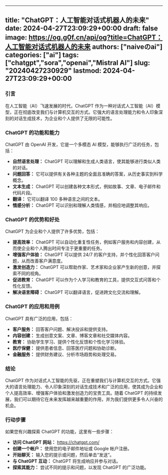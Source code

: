 
---
title: "ChatGPT：人工智能对话式机器人的未来"
date: 2024-04-27T23:09:29+00:00
draft: false
image: https://og.g0f.cn/api/og?title=ChatGPT：人工智能对话式机器人的未来
authors: ["naiveのai"]
categories: ["ai"]
tags: ["chatgpt","sora","openai","Mistral AI"]
slug: "20240427230929"
lastmod: 2024-04-27T23:09:29+00:00
---
### 引言

在人工智能（AI）飞速发展的时代，ChatGPT 作为一种对话式人工智能（AI）模型，正在彻底改变我们与计算机交互的方式。它强大的语言处理能力和令人印象深刻的对话生成技术，为企业和个人提供了无限的可能性。

### ChatGPT 的功能和能力

ChatGPT 由 OpenAI 开发，它是一个多模态 AI 模型，能够执行广泛的任务，包括：

- **自然语言处理：** ChatGPT 可以理解和生成人类语言，使其能够进行类似人类的对话。
- **问题回答：** 它可以提供有关各种主题的全面且准确的答案，从历史事实到科学概念。
- **文本生成：** ChatGPT 可以创建各种文本形式，例如故事、文章、电子邮件和代码片段。
- **翻译：** 它可以翻译 100 多种语言之间的文本。
- **情感分析：** ChatGPT 可以识别和理解人类情感，并相应地调整其响应。

### ChatGPT 的优势和好处

ChatGPT 为企业和个人提供了许多优势，包括：

- **提高效率：** ChatGPT 可以自动化重复性任务，例如客户服务和内容创建，从而使企业和个人腾出时间专注于更重要的任务。
- **增强客户体验：** ChatGPT 可以提供 24/7 的客户支持，并个性化回答客户问题，从而改善客户满意度。
- **激发创造力：** ChatGPT 可以帮助作家、艺术家和企业家产生新的创意，并探索不同的视角。
- **促进教育：** ChatGPT 可以作为个人学习和教育的工具，提供交互式问答和个性化反馈。
- **解决语言障碍：** ChatGPT 可以翻译语言，促进跨文化交流和理解。

### ChatGPT 的应用和用例

ChatGPT 具有广泛的应用，包括：

- **客户服务：** 回答客户问题、解决投诉和提供支持。
- **内容创建：** 生成创意文案、文章、博客文章和社交媒体内容。
- **教育：** 协助学生学习、提供个性化反馈和个性化学习体验。
- **医疗保健：** 提供患者信息、回答医疗问题和协助诊断。
- **金融服务：** 提供财务建议、分析市场趋势和处理交易。

### 结论

ChatGPT 作为对话式人工智能的先驱，正在重塑我们与计算机交互的方式。它强大的语言处理能力、令人印象深刻的对话生成技术和广泛的应用，使其成为企业和个人提高效率、增强客户体验和激发创造力的宝贵工具。随着 ChatGPT 的持续发展，我们可以期待它在未来发挥越来越重要的作用，并为我们提供更多令人兴奋的机会。

### 行动步骤

如果您有兴趣探索 ChatGPT 的功能，这里有一些步骤：

- **访问 ChatGPT 网站：** https://chatgpt.com/
- **创建一个帐户：** 使用您的电子邮件地址或 Google 帐户注册。
- **开始聊天：** 输入您的提示或问题，然后单击“发送”。
- **与 ChatGPT 互动：** ChatGPT 将生成响应并参与对话。
- **探索其能力：** 尝试不同的提示和问题，以发现 ChatGPT 的广泛功能。